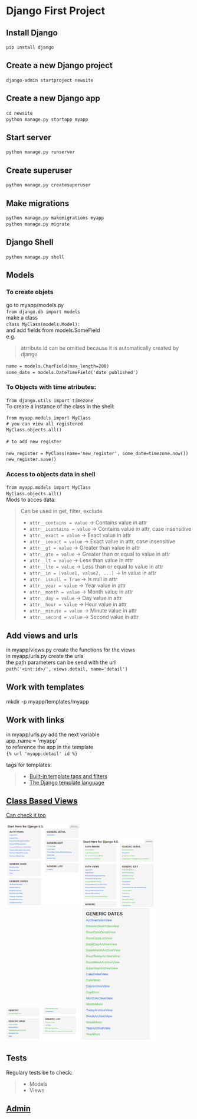 # Django First Project  

## Install Django  
`pip install django`

## Create a new Django project  
`django-admin startproject newsite`

## Create a new Django app  
`cd newsite`  
`python manage.py startapp myapp`

## Start server  
`python manage.py runserver`

## Create superuser
`python manage.py createsuperuser`

## Make migrations  
`python manage.py makemigrations myapp`  
`python manage.py migrate`

## Django Shell  
`python manage.py shell`


## Models  

### To create objets  
go to myapp/models.py  
`from django.db import models`  
make a class  
`class MyClass(models.Model):`  
and add fields from models.SomeField  
e.g.  
> atrribute id can be omitted because it is automatically created by django  

`name = models.CharField(max_length=200)`  
`some_date = models.DateTimeField('date published')`  

### To Objects with time atributes:  
`from django.utils import timezone`  
To create a instance of the class in the shell:  
```
from myapp.models import MyClass
# you can view all registered
MyClass.objects.all()

# to add new register

new_register = MyClass(name='new_register', some_date=timezone.now())
new_register.save()
```

### Access to objects data in shell  
`from myapp.models import MyClass`  
`MyClass.objects.all()`  
Mods to acces data:  

> Can be used in get, filter, exclude  
> - `attr__contains = value` -> Contains value in attr  
> - `attr__icontains = value` -> Contains value in attr, case insensitive  
> - `attr__exact = value` -> Exact value in attr  
> - `attr__iexact = value` -> Exact value in attr, case insensitive  
> - `attr__gt = value` -> Greater than value in attr  
> - `attr__gte = value` -> Greater than or equal to value in attr  
> - `attr__lt = value` -> Less than value in attr  
> - `attr__lte = value` -> Less than or equal to value in attr  
> - `attr__in = [value1, value2, ...]` -> In value in attr  
> - `attr__isnull = True` -> Is null in attr  
> - `attr__year = value` -> Year value in attr  
> - `attr__month = value` -> Month value in attr  
> - `attr__day = value` -> Day value in attr  
> - `attr__hour = value` -> Hour value in attr  
> - `attr__minute = value` -> Minute value in attr  
> - `attr__second = value` -> Second value in attr  

## Add views and urls  
in myapp/views.py create the functions for the views  
in myapp/urls.py create the urls  
the path parameters can be send with the url  
`path('<int:id>/', views.detail, name='detail')`  

## Work with templates  
mkdir -p myapp/templates/myapp  

## Work with links  
in myapp/urls.py add the next variable  
app_name = 'myapp'  
to reference the app in the template  
`{% url 'myapp:detail' id %}`  
  
tags for templates:  
> - [Built-in template tags and filters](https://docs.djangoproject.com/en/4.0/ref/templates/builtins/)  
> - [The Django template language](https://docs.djangoproject.com/en/4.0/ref/templates/language/)  

## [Class Based Views](https://docs.djangoproject.com/en/4.0/topics/class-based-views/)  
[Can check it too](http://ccbv.co.uk/)  

<img src="./img/cbv-all.png" alt="all" width="200px">  
<img src="./img/cbv-1.png" alt="1" width="200px">  

<img src="./img/cbv-2.png" alt="2" width="200px">  
<img src="./img/cbv-3.png" alt="3" width="200px">  


## Tests  
Regulary tests be to check:  
> - Models
> - Views

## [Admin](https://docs.djangoproject.com/en/4.0/ref/contrib/admin/)
